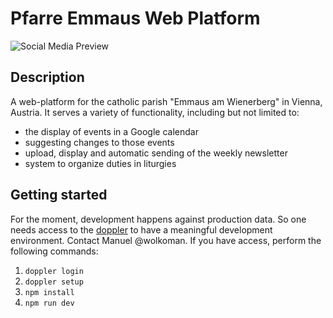 # Pfarre Emmaus Web Platform

![Social Media Preview](https://emmaus.wien/opengraph-image.jpg)


## Description
A web-platform for the catholic parish "Emmaus am Wienerberg" in Vienna, Austria. It serves a variety of functionality, including but not limited to:
- the display of events in a Google calendar
- suggesting changes to those events
- upload, display and automatic sending of the weekly newsletter
- system to organize duties in liturgies

## Getting started
For the moment, development happens against production data. So one needs access to the [doppler](https://www.doppler.com) to have a meaningful development environment. Contact Manuel @wolkoman. If you have access, perform the following commands:
1. `doppler login`
2. `doppler setup`
3. `npm install`
4. `npm run dev`

